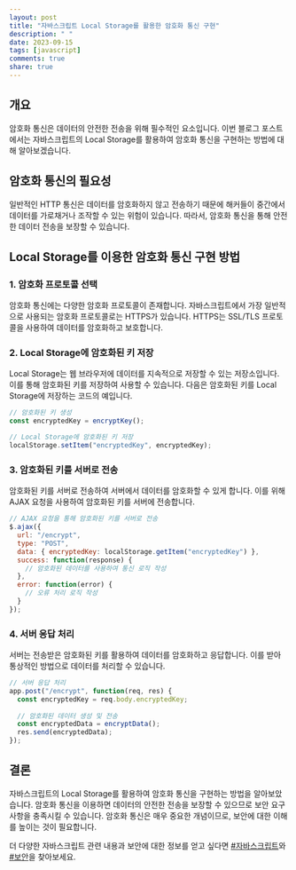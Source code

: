 ```yaml
---
layout: post
title: "자바스크립트 Local Storage를 활용한 암호화 통신 구현"
description: " "
date: 2023-09-15
tags: [javascript]
comments: true
share: true
---
```


## 개요
암호화 통신은 데이터의 안전한 전송을 위해 필수적인 요소입니다. 이번 블로그 포스트에서는 자바스크립트의 Local Storage를 활용하여 암호화 통신을 구현하는 방법에 대해 알아보겠습니다. 

## 암호화 통신의 필요성
일반적인 HTTP 통신은 데이터를 암호화하지 않고 전송하기 때문에 해커들이 중간에서 데이터를 가로채거나 조작할 수 있는 위험이 있습니다. 따라서, 암호화 통신을 통해 안전한 데이터 전송을 보장할 수 있습니다.

## Local Storage를 이용한 암호화 통신 구현 방법

### 1. 암호화 프로토콜 선택
암호화 통신에는 다양한 암호화 프로토콜이 존재합니다. 자바스크립트에서 가장 일반적으로 사용되는 암호화 프로토콜로는 HTTPS가 있습니다. HTTPS는 SSL/TLS 프로토콜을 사용하여 데이터를 암호화하고 보호합니다.

### 2. Local Storage에 암호화된 키 저장
Local Storage는 웹 브라우저에 데이터를 지속적으로 저장할 수 있는 저장소입니다. 이를 통해 암호화된 키를 저장하여 사용할 수 있습니다. 다음은 암호화된 키를 Local Storage에 저장하는 코드의 예입니다.

```javascript
// 암호화된 키 생성
const encryptedKey = encryptKey();

// Local Storage에 암호화된 키 저장
localStorage.setItem("encryptedKey", encryptedKey);
```

### 3. 암호화된 키를 서버로 전송
암호화된 키를 서버로 전송하여 서버에서 데이터를 암호화할 수 있게 합니다. 이를 위해 AJAX 요청을 사용하여 암호화된 키를 서버에 전송합니다.

```javascript
// AJAX 요청을 통해 암호화된 키를 서버로 전송
$.ajax({
  url: "/encrypt",
  type: "POST",
  data: { encryptedKey: localStorage.getItem("encryptedKey") },
  success: function(response) {
    // 암호화된 데이터를 사용하여 통신 로직 작성
  },
  error: function(error) {
    // 오류 처리 로직 작성
  }
});
```

### 4. 서버 응답 처리
서버는 전송받은 암호화된 키를 활용하여 데이터를 암호화하고 응답합니다. 이를 받아 통상적인 방법으로 데이터를 처리할 수 있습니다.

```javascript
// 서버 응답 처리
app.post("/encrypt", function(req, res) {
  const encryptedKey = req.body.encryptedKey;
  
  // 암호화된 데이터 생성 및 전송
  const encryptedData = encryptData();
  res.send(encryptedData);
});
```

## 결론
자바스크립트의 Local Storage를 활용하여 암호화 통신을 구현하는 방법을 알아보았습니다. 암호화 통신을 이용하면 데이터의 안전한 전송을 보장할 수 있으므로 보안 요구사항을 충족시킬 수 있습니다. 암호화 통신은 매우 중요한 개념이므로, 보안에 대한 이해를 높이는 것이 필요합니다.

더 다양한 자바스크립트 관련 내용과 보안에 대한 정보를 얻고 싶다면 [#자바스크립트](#자바스크립트)와 [#보안](#보안)을 찾아보세요.